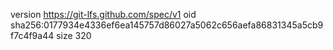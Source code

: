 version https://git-lfs.github.com/spec/v1
oid sha256:0177934e4336ef6ea145757d86027a5062c656aefa86831345a5cb9f7c4f9a44
size 320
